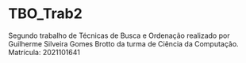 # TBO_Trab2
Segundo trabalho de Técnicas de Busca e Ordenação realizado por Guilherme Silveira Gomes Brotto da turma de Ciência da Computação.
Matrícula: 2021101641
